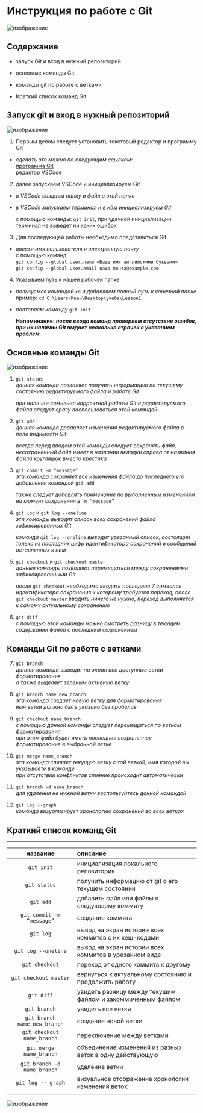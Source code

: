 # Инструкция по работе с Git

![изображение](https://pic.rutubelist.ru/video/90/f6/90f634db52582d6161022613befe580f.png "логотип Git")

## Содержание
* запуск Git и вход в нужный репозиторий

* основные команды Git

* команды git по работе с ветками

* Краткий список команд Git

## Запуск git и вход в нужный репозиторий

![изображение](https://sun9-36.userapi.com/impf/c851520/v851520869/e0354/QcSIn4R48uQ.jpg?size=604x410&quality=96&sign=0a270e97fd6e9b08a36f46cef3caede1&type=album "программист")

1. Первым делом следует установить текстовый редактор и программу Git

* *сделать это можно по следующим ссылкам:*  
[программа Git](https://git-scm.com/downloads "для Windows, Linux, MAC")  
[редактор VSCode](https://code.visualstudio.com/Download "для Windows, Linux, MAC")

2. далее запускаем VSCode и инициализируем Git

* *в VSCode создаем папку и файл в этой папке*
* *в VSCode запускаем терминал и в нём инициализируем Git*

     с помощью команды: 
```git init```,
при удачной инициализации терминал не выведет ни каких ошибок
3. Для последующей работы необходимо представиться Git

* *ввести имя пользователя и электронную почту*  
     с помощью команд:  
```git config --global user.name «Ваше имя английскими буквами»```  
```git config --global user.email ваша почта@example.com```

4. Указываем путь к нашей рабочей папке

* *пользуемся командой* ```cd``` *и добавляем полный путь к конечной папке*  
пример: ```cd C:\Users\Иван\Desktop\учеба\Lesson1```
* *повторяем команду* ```git init```

    **Напоминание: *после ввода команд проверяем отсутствие ошибок, при их наличии Git выдает несколько строчек с указанием проблем***

## Основные команды Git

![изображение](https://upload.wikimedia.org/wikipedia/commons/thumb/b/b5/Gnuscreen.png/640px-Gnuscreen.png "терминал")

1. ```git status```  
*данная команда позволяет получить информацию по текущему состоянию редактируемого файла и работе Git*  

    *при наличии сомнения корректной работы Git и редактируемого файла следует сразу воспользоваться этой командой*

2. ```git add```  
*данная команда добавляет изменения редактируемого файла в поле видимости Git* 

    *всегда перед вводом этой команды следует сохранять файл, несохранённый файл имеет в названии вкладки справа от названия файла кругляшок вместо крестика*
3. ```git commit -m “message”```  
*эта команда сохраняет все изменения файла до последнего его добавления командой* ```git add```

    *также следует добавлять примечание по выполненным изменениям на момент сохранения в* ```-m “message”```
4. ```git log``` и ```git log --oneline```  
*эти команды выводят список всех сохранений файла зафиксированных Git*  

    *команда* ```git log --oneline``` *выводит урезанный список, состоящий только из последних цифр идентификатора сохранений и сообщений оставленных к ним*
5. ```git checkout``` и ```git checkout master```  
*данные команды позволяют перемещаться между сохранениями зафиксированными Git*

    *после* ```git checkout``` *необходимо вводить последние 7 символов идентификатора сохранения к которому требуется переход, после* ```git checkout master``` *вводить ничего не нужно, переход выполняется к самому актуальному сохранению*

6. ```git diff```  
*с помощью этой команды можно смотреть разницу в текущем содержании файла с последним сохранением*

## Команды Git по работе с ветками
7. ```git branch```  
*данная команда выводит на экран все доступные ветки форматирования*  
*а также выделяет зеленым активную ветку*

8. ```git branch name_new_branch```  
*эта команда создает новую ветку для форматирования*  
*имя ветки должно быть указано без пробелов*

9. ```git checkout name_branch```  
*с помощью данной команды следует перемещаться по веткам форматирования*  
*при этом файл будет иметь последнее сохраненное форматирование в выбранной ветке*

10. ```git merge name_branch```  
*эта команда сливает текущую ветку с той веткой, имя которой вы указываете в команде*  
*при отсутствии конфликтов слияние происходит автоматически*

11. ```git branch -d name_branch```  
*для удаления не нужной ветки воспользуйтесь данной командой*

12. ```git log --graph```  
*команда визуализирует хронологию сохранений во всех ветках*

## Краткий список команд Git
_____
|название|описание|
|:-:|:-|
|```git init```|инициализация локального репозитория|
|```git status```|получить информацию от git о его текущем состоянии|
|```git add```|добавить файл или файлы к следующему коммиту|
|```git commit -m “message”```|создание коммита|
|```git log```|вывод на экран истории всех коммитов с их хеш-кодами|
|```git log --oneline```|вывод на экран истории всех коммитов в урезанном виде|
|```git checkout```|переход от одного коммита к другому|
|```git checkout master```|вернуться к актуальному состоянию и продолжить работу|
|```git diff```|увидеть разницу между текущим файлом и закоммиченным файлом|
|```git branch```|увидеть все ветки|
|```git branch name_new_branch```|создание новой ветки|
|```git checkout name_branch```|переключение между ветками|
|```git merge name_branch```|объединение изменений из разных веток в одну действующую|
|```git branch -d name_branch```|удаление ветки|
|```git log -- graph```|визуальное отображение хронологии изменений веток|
|||

![изображение](https://i.pinimg.com/236x/84/dd/6a/84dd6a39cfec81fe45b784472f70f607.jpg?nii=t "Конец")

